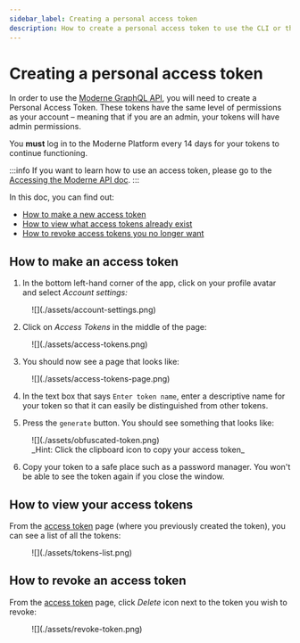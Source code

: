 ```yaml
---
sidebar_label: Creating a personal access token
description: How to create a personal access token to use the CLI or the Moderne APIs.
---
```


# Creating a personal access token

In order to use the [Moderne GraphQL API](https://api.app.moderne.io/), you will need to create a Personal Access Token. These tokens have the same level of permissions as your account – meaning that if you are an admin, your tokens will have admin permissions.

You **must** log in to the Moderne Platform every 14 days for your tokens to continue functioning.

:::info
If you want to learn how to use an access token, please go to the [Accessing the Moderne API doc](accessing-the-moderne-api.md).
:::

In this doc, you can find out:

* [How to make a new access token](#how-to-make-an-access-token)
* [How to view what access tokens already exist](#how-to-view-your-access-tokens)
* [How to revoke access tokens you no longer want](#how-to-revoke-an-access-token)

## How to make an access token

1. In the bottom left-hand corner of the app, click on your profile avatar and select _Account settings:_

<figure>
  ![](./assets/account-settings.png)
  <figcaption></figcaption>
</figure>

2. Click on _Access Tokens_ in the middle of the page:

<figure>
  ![](./assets/access-tokens.png)
  <figcaption></figcaption>
</figure>

3. You should now see a page that looks like:

<figure>
  ![](./assets/access-tokens-page.png)
  <figcaption></figcaption>
</figure>

4. In the text box that says `Enter token name`, enter a descriptive name for your token so that it can easily be distinguished from other tokens.

5.  Press the `generate` button. You should see something that looks like:

<figure>
  ![](./assets/obfuscated-token.png)
  <figcaption>_Hint: Click the clipboard icon to copy your access token_</figcaption>
</figure>

6. Copy your token to a safe place such as a password manager. You won't be able to see the token again if you close the window.

## How to view your access tokens

From the [access token](https://app.moderne.io/settings/access-token) page (where you previously created the token), you can see a list of all the tokens:

<figure>
  ![](./assets/tokens-list.png)
  <figcaption></figcaption>
</figure>

## How to revoke an access token

From the [access token](https://app.moderne.io/settings/access-token) page, click _Delete_ icon next to the token you wish to revoke:

<figure>
  ![](./assets/revoke-token.png)
  <figcaption></figcaption>
</figure>


